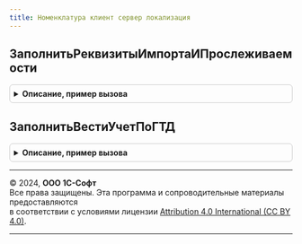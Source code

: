 ```yaml
---
title: Номенклатура клиент сервер локализация
---
```



## ЗаполнитьРеквизитыИмпортаИПрослеживаемости
<details style="margin: 1em 0; padding: 0.5em; border: 1px solid #ccc; border-radius: 6px;">

<summary style="font-weight: bold; cursor: pointer;">Описание, пример вызова</summary>

```bsl

// Заполняет значения реквизитов учета импорта и прослеживаемости по данным номенклатуры.
//
// Параметры:
//	Номенклатура - СправочникОбъект.Номенклатура, ДанныеФормыСтруктура - обрабатываемый элемент номенклатуры.
//	РеквизитыПрослеживаемости - см. НоменклатураКлиентСервер.РеквизитыПрослеживаемостиПоУмолчанию.
//
Процедура ЗаполнитьРеквизитыИмпортаИПрослеживаемости(Номенклатура, РеквизитыПрослеживаемости) Экспорт
```

Пример вызова
```bsl
НоменклатураКлиентСерверЛокализация.ЗаполнитьРеквизитыИмпортаИПрослеживаемости(Номенклатура, РеквизитыПрослеживаемости) 
```
</details>

## ЗаполнитьВестиУчетПоГТД
<details style="margin: 1em 0; padding: 0.5em; border: 1px solid #ccc; border-radius: 6px;">

<summary style="font-weight: bold; cursor: pointer;">Описание, пример вызова</summary>

```bsl

// Заполняет значение реквизита 'ВестиУчетПоГТД' по данным номенклатуры.
//
// Параметры:
//	Номенклатура - СправочникОбъект.Номенклатура, ДанныеФормыСтруктура - обрабатываемый элемент номенклатуры.
//
Процедура ЗаполнитьВестиУчетПоГТД(Номенклатура) Экспорт
```

Пример вызова
```bsl
НоменклатураКлиентСерверЛокализация.ЗаполнитьВестиУчетПоГТД(Номенклатура) 
```
</details>

---

© 2024, **ООО 1С-Софт**  
Все права защищены. Эта программа и сопроводительные материалы предоставляются  
в соответствии с условиями лицензии [Attribution 4.0 International (CC BY 4.0)](https://creativecommons.org/licenses/by/4.0/legalcode).

---

